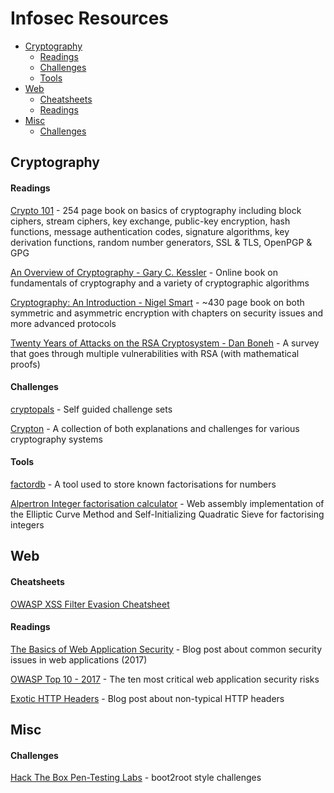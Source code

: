 # Infosec Resources

- [Cryptography](#cryptography)
    - [Readings](#cryptography-readings)
    - [Challenges](#cryptography-challenges)
    - [Tools](#cryptography-tools)
- [Web](#web)
    - [Cheatsheets](#web-cheatsheets)
    - [Readings](#web-readings)
- [Misc](#misc)
    - [Challenges](#misc-challs)

## Cryptography

#### Readings <a name="cryptography-readings"></a>

[Crypto 101](https://www.crypto101.io/) - 254 page book on basics of cryptography including block ciphers, stream ciphers, key exchange, public-key encryption, hash functions, message authentication codes, signature algorithms, key derivation functions, random number generators, SSL & TLS, OpenPGP & GPG

[An Overview of Cryptography - Gary C. Kessler](https://www.garykessler.net/library/crypto.html) - Online book on fundamentals of cryptography and a variety of cryptographic algorithms

[Cryptography: An Introduction - Nigel Smart](https://www.cs.umd.edu/~waa/414-F11/IntroToCrypto.pdf) - ~430 page book on both symmetric and asymmetric encryption with chapters on security issues and more advanced protocols

[Twenty Years of Attacks on the RSA Cryptosystem - Dan Boneh](https://crypto.stanford.edu/~dabo/pubs/papers/RSA-survey.pdf) - A survey that goes through multiple vulnerabilities with RSA (with mathematical proofs)

#### Challenges <a name="cryptography-challenges"></a>

[cryptopals](https://cryptopals.com/) - Self guided challenge sets

[Crypton](https://github.com/ashutosh1206/Crypton) - A collection of both explanations and challenges for various cryptography systems

#### Tools <a name="cryptography-tools"></a>

[factordb](http://factordb.com/) - A tool used to store known factorisations for numbers

[Alpertron Integer factorisation calculator](https://www.alpertron.com.ar/ECM.HTM) - Web assembly implementation of the Elliptic Curve Method and Self-Initializing Quadratic Sieve for factorising integers

## Web

#### Cheatsheets <a name="web-cheatsheets"></a>

[OWASP XSS Filter Evasion Cheatsheet](https://www.owasp.org/index.php/XSS_Filter_Evasion_Cheat_Sheet)

#### Readings <a name="web-readings"></a>

[The Basics of Web Application Security](https://martinfowler.com/articles/web-security-basics.html) - Blog post about common security issues in web applications (2017)

[OWASP Top 10 - 2017](https://www.owasp.org/images/7/72/OWASP_Top_10-2017_%28en%29.pdf.pdf) - The ten most critical web application security risks

[Exotic HTTP Headers](https://peteris.rocks/blog/exotic-http-headers/) - Blog post about non-typical HTTP headers

## Misc <a name="misc"></a>

#### Challenges <a name="misc-challs"></a>

[Hack The Box Pen-Testing Labs](https://www.hackthebox.eu/) - boot2root style challenges
